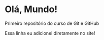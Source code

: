 # Olá, Mundo!
 Primeiro repositório do curso de Git e GitHub


Essa linha eu adicionei diretamente no site!
